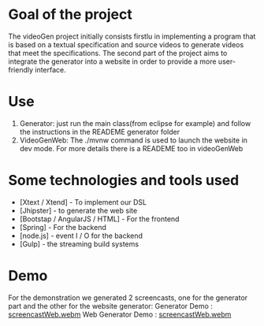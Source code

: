 
# Goal of the project

The videoGen project initially consists firstlu in implementing a program that is based on a textual specification and source videos to generate videos that meet the specifications. The second part of the project aims to integrate the generator into a website in order to provide a more user-friendly interface.


# Use

1. Generator: just run the main class(from eclipse for example) and follow the instructions in the READEME generator folder
2. VideoGenWeb: The ./mvnw command is used to launch the website in dev mode. For more details there is a READEME too in videoGenWeb

# Some technologies and tools used
- [Xtext / Xtend] - To implement our DSL
- [Jhipster] - to generate the web site
- [Bootstap / AngularJS / HTML] - For the frontend
- [Spring] - For the backend
- [node.js] - event I / O for the backend
- [Gulp] - the streaming build systems


# Demo
For the demonstration we generated 2 screencasts, one for the generator part and the other for the website generator:
Generator Demo : [screencastWeb.webm](screencastWeb.webm)
Web Generator Demo : [screencastWeb.webm](screencastGen.webm)
